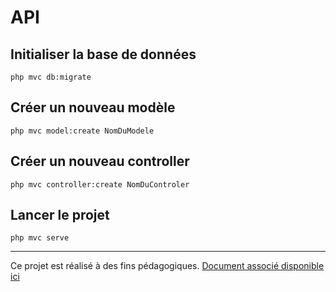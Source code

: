 # API

## Initialiser la base de données

```shell
php mvc db:migrate
```

## Créer un nouveau modèle

```shell
php mvc model:create NomDuModele
```

## Créer un nouveau controller

```shell
php mvc controller:create NomDuControler
```

## Lancer le projet

```shell
php mvc serve
```



---

Ce projet est réalisé à des fins pédagogiques. [Document associé disponible ici](https://cours.brosseau.ovh/tp/php/mvc/tp1.html)
